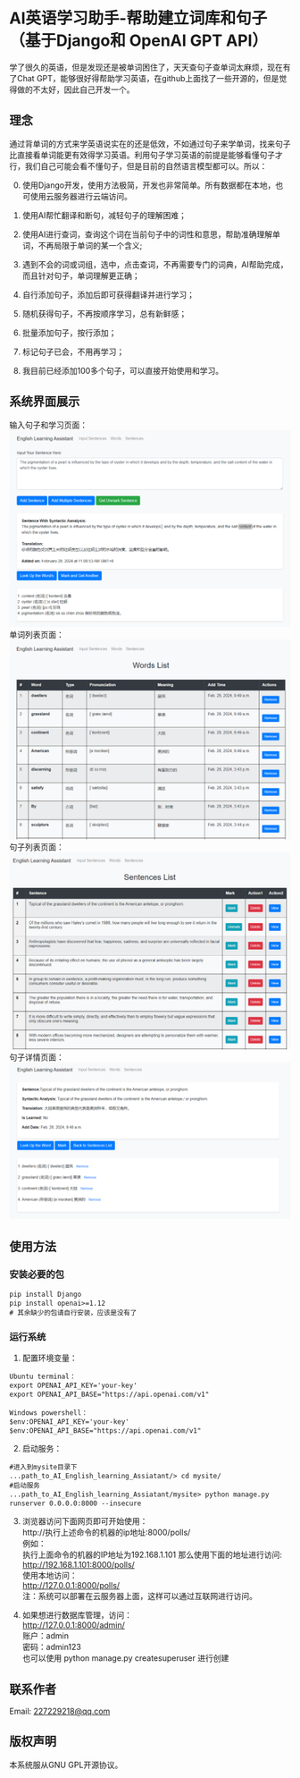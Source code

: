 # AI英语学习助手-帮助建立词库和句子（基于Django和 OpenAI GPT API）

学了很久的英语，但是发现还是被单词困住了，天天查句子查单词太麻烦，现在有了Chat GPT，能够很好得帮助学习英语，在github上面找了一些开源的，但是觉得做的不太好，因此自己开发一个。

## 理念

通过背单词的方式来学英语说实在的还是低效，不如通过句子来学单词，找来句子比直接看单词能更有效得学习英语。利用句子学习英语的前提是能够看懂句子才行，我们自己可能会看不懂句子，但是目前的自然语言模型都可以。所以：

0. 使用Django开发，使用方法极简，开发也非常简单。所有数据都在本地，也可使用云服务器进行云端访问。

1. 使用AI帮忙翻译和断句，减轻句子的理解困难；
2. 使用AI进行查词，查询这个词在当前句子中的词性和意思，帮助准确理解单词，不再局限于单词的某一个含义;
3. 遇到不会的词或词组，选中，点击查词，不再需要专门的词典，AI帮助完成，而且针对句子，单词理解更正确；
4. 自行添加句子，添加后即可获得翻译并进行学习；
5. 随机获得句子，不再按顺序学习，总有新鲜感；
6. 批量添加句子，按行添加；
7. 标记句子已会，不用再学习；
8. 我目前已经添加100多个句子，可以直接开始使用和学习。


## 系统界面展示
输入句子和学习页面：
![input sentence](system-show1.png)
单词列表页面：
![Word List](system-show2.png)
句子列表页面：
![Sentence List](system-show3.png)
句子详情页面：
![Sentence Detail](system-show4.png)

## 使用方法

### 安装必要的包
```
pip install Django
pip install openai>=1.12
# 其余缺少的包请自行安装，应该是没有了
```

### 运行系统
1. 配置环境变量：
```
Ubuntu terminal：
export OPENAI_API_KEY='your-key'
export OPENAI_API_BASE="https://api.openai.com/v1"

Windows powershell：
$env:OPENAI_API_KEY='your-key'
$env:OPENAI_API_BASE="https://api.openai.com/v1"
```
2. 启动服务：

```
#进入到mysite目录下
...path_to_AI_English_learning_Assiatant/> cd mysite/
#启动服务
...path_to_AI_English_learning_Assiatant/mysite> python manage.py runserver 0.0.0.0:8000 --insecure
```
3. 浏览器访问下面网页即可开始使用：  
http://执行上述命令的机器的ip地址:8000/polls/  
例如：  
执行上面命令的机器的IP地址为192.168.1.101 那么使用下面的地址进行访问:  
http://192.168.1.101:8000/polls/  
使用本地访问：  
http://127.0.0.1:8000/polls/  
注：系统可以部署在云服务器上面，这样可以通过互联网进行访问。

3. 如果想进行数据库管理，访问：  
http://127.0.0.1:8000/admin/  
账户：admin  
密码：admin123  
也可以使用 python manage.py createsuperuser 进行创建

## 联系作者
Email: 227229218@qq.com

## 版权声明
本系统服从GNU GPL开源协议。
